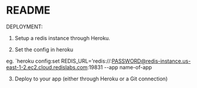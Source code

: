 # README

DEPLOYMENT:

1. Setup a redis instance through Heroku.

2. Set the config in heroku

  eg. `heroku config:set REDIS_URL='redis://:PASSWORD@redis-instance.us-east-1-2.ec2.cloud.redislabs.com:19831 --app name-of-app

3. Deploy to your app (either through Heroku or a Git connection)
